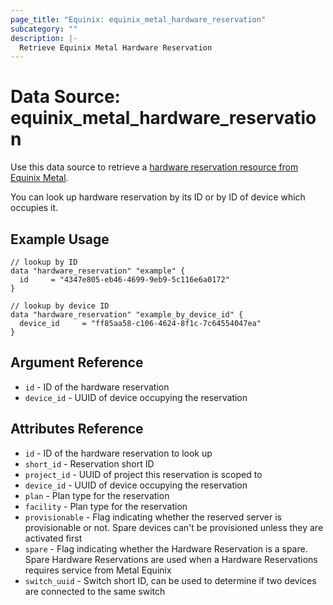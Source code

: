 ```yaml
---
page_title: "Equinix: equinix_metal_hardware_reservation"
subcategory: ""
description: |-
  Retrieve Equinix Metal Hardware Reservation
---
```


# Data Source: equinix_metal_hardware_reservation

Use this data source to retrieve a [hardware reservation resource from Equinix Metal](https://metal.equinix.com/developers/docs/deploy/reserved/).

You can look up hardware reservation by its ID or by ID of device which occupies it.

## Example Usage

```hcl
// lookup by ID
data "hardware_reservation" "example" {
  id     = "4347e805-eb46-4699-9eb9-5c116e6a0172"
}

// lookup by device ID
data "hardware_reservation" "example_by_device_id" {
  device_id     = "ff85aa58-c106-4624-8f1c-7c64554047ea"
}
```

## Argument Reference

* `id` - ID of the hardware reservation
* `device_id` - UUID of device occupying the reservation

## Attributes Reference

* `id` - ID of the hardware reservation to look up
* `short_id` - Reservation short ID
* `project_id` - UUID of project this reservation is scoped to
* `device_id` - UUID of device occupying the reservation
* `plan` - Plan type for the reservation
* `facility` - Plan type for the reservation
* `provisionable` - Flag indicating whether the reserved server is provisionable or not. Spare devices can't be provisioned unless they are activated first
* `spare` -  Flag indicating whether the Hardware Reservation is a spare. Spare Hardware Reservations are used when a Hardware Reservations requires service from Metal Equinix
* `switch_uuid` - Switch short ID, can be used to determine if two devices are connected to the same switch
